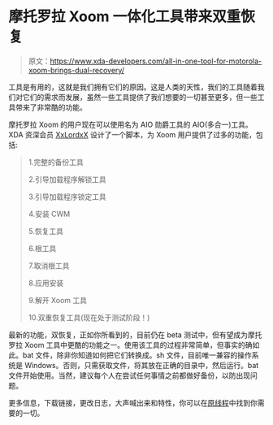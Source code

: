 # 摩托罗拉 Xoom 一体化工具带来双重恢复

> 原文：<https://www.xda-developers.com/all-in-one-tool-for-motorola-xoom-brings-dual-recovery/>

工具是有用的，这就是我们拥有它们的原因。这是人类的天性，我们的工具随着我们对它们的需求而发展，虽然一些工具提供了我们想要的一切甚至更多，但一些工具带来了非常酷的功能。

摩托罗拉 Xoom 的用户现在可以使用名为 AIO 勋爵工具的 AIO(多合一)工具。XDA 资深会员 [XxLordxX](http://forum.xda-developers.com/member.php?u=4169130) 设计了一个脚本，为 Xoom 用户提供了过多的功能，包括:

> 1.完整的备份工具
> 
> 2.引导加载程序解锁工具
> 
> 3.引导加载程序锁定工具
> 
> 4.安装 CWM
> 
> 5.恢复工具
> 
> 6.根工具
> 
> 7.取消根工具
> 
> 8.应用安装
> 
> 9.解开 Xoom 工具
> 
> 10.双重恢复工具(现在处于测试阶段！)

最新的功能，双恢复，正如你所看到的，目前仍在 beta 测试中，但有望成为摩托罗拉 Xoom 工具中更酷的功能之一。使用该工具的过程非常简单，但事实的确如此。bat 文件，除非你知道如何把它们转换成。sh 文件，目前唯一兼容的操作系统是 Windows。否则，只需获取文件，将其放在正确的目录中，然后运行。bat 文件开始使用。当然，建议每个人在尝试任何事情之前都做好备份，以防出现问题。

更多信息，下载链接，更改日志，大声喊出来和特性，你可以在[原线程](http://forum.xda-developers.com/showthread.php?t=1468298)中找到你需要的一切。